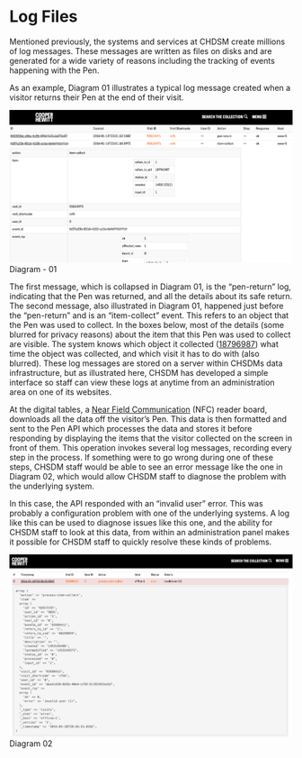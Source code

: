 # Log Files

Mentioned previously, the systems and services at CHDSM create millions of log messages. These messages are written as files on disks and are generated for a wide variety of reasons including the tracking of events happening with the Pen. 

As an example, Diagram 01 illustrates a typical log message created when a visitor returns their Pen at the end of their visit.

![Diagram 01](images/diagram-01.png)
Diagram - 01

The first message, which is collapsed in Diagram 01, is the “pen-return” log, indicating that the Pen was returned, and all the details about its safe return. The second message, also illustrated in Diagram 01, happened just before the “pen-return” and is an “item-collect” event. This refers to an object that the Pen was used to collect. In the boxes below, most of the details (some blurred for privacy reasons) about the item that this Pen was used to collect are visible. The system knows which object it collected ([18796987](https://collection.cooperhewitt.org/objects/18796987)) what time the object was collected, and which visit it has to do with (also blurred). These log messages are stored on a server within CHSDMs data infrastructure, but as illustrated here, CHSDM has developed a simple interface so staff can view these logs at anytime from an administration area on one of its websites.

At the digital tables, a [Near Field Communication](https://en.wikipedia.org/wiki/Near_field_communication) (NFC) reader board, downloads all the data off the visitor’s Pen. This data is then formatted and sent to the Pen API which processes the data and stores it before responding by displaying the items that the visitor collected on the screen in front of them. This operation invokes several log messages, recording every step in the process. If something were to go wrong during one of these steps, CHSDM staff would be able to see an error message like the one in Diagram 02, which would allow CHSDM staff to diagnose the problem with the underlying system.

In this case, the API responded with an “invalid user” error. This was probably a configuration problem with one of the underlying systems. A log like this can be used to diagnose issues like this one, and the ability for CHSDM staff to look at this data, from within an administration panel makes it possible for CHSDM staff to quickly resolve these kinds of problems.

![](images/diagram-02.png)
Diagram 02
